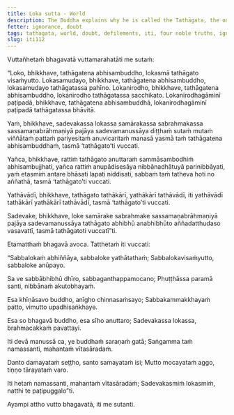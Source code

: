 ```yaml
---
title: Loka sutta - World
description: The Buddha explains why he is called the Tathāgata, the one who has fully comprehended the world, its arising, cessation, and the path leading to its cessation.
fetter: ignorance, doubt
tags: tathagata, world, doubt, defilements, iti, four noble truths, ignorance, doubt
slug: iti112
---
```


Vuttañhetaṁ bhagavatā vuttamarahatāti me sutaṁ:

“Loko, bhikkhave, tathāgatena abhisambuddho, lokasmā tathāgato visaṁyutto. Lokasamudayo, bhikkhave, tathāgatena abhisambuddho, lokasamudayo tathāgatassa pahīno. Lokanirodho, bhikkhave, tathāgatena abhisambuddho, lokanirodho tathāgatassa sacchikato. Lokanirodhagāminī paṭipadā, bhikkhave, tathāgatena abhisambuddhā, lokanirodhagāminī paṭipadā tathāgatassa bhāvitā.

Yaṁ, bhikkhave, sadevakassa lokassa samārakassa sabrahmakassa sassamaṇabrāhmaṇiyā pajāya sadevamanussāya diṭṭhaṁ sutaṁ mutaṁ viññātaṁ pattaṁ pariyesitaṁ anuvicaritaṁ manasā yasmā taṁ tathāgatena abhisambuddhaṁ, tasmā ‘tathāgato’ti vuccati.

Yañca, bhikkhave, rattiṁ tathāgato anuttaraṁ sammāsambodhiṁ abhisambujjhati, yañca rattiṁ anupādisesāya nibbānadhātuyā parinibbāyati, yaṁ etasmiṁ antare bhāsati lapati niddisati, sabbaṁ taṁ tatheva hoti no aññathā, tasmā ‘tathāgato’ti vuccati.

Yathāvādī, bhikkhave, tathāgato tathākārī, yathākārī tathāvādī, iti yathāvādī tathākārī yathākārī tathāvādī, tasmā ‘tathāgato’ti vuccati.

Sadevake, bhikkhave, loke samārake sabrahmake sassamaṇabrāhmaṇiyā pajāya sadevamanussāya tathāgato abhibhū anabhibhūto aññadatthudaso vasavattī, tasmā tathāgatoti vuccatī”ti.

Etamatthaṁ bhagavā avoca. Tatthetaṁ iti vuccati:

“Sabbalokaṁ abhiññāya,
sabbaloke yathātathaṁ;
Sabbalokavisaṁyutto,
sabbaloke anūpayo.

Sa ve sabbābhibhū dhīro,
sabbaganthappamocano;
Phuṭṭhāssa paramā santi,
nibbānaṁ akutobhayaṁ.

Esa khīṇāsavo buddho,
anīgho chinnasaṁsayo;
Sabbakammakkhayaṁ patto,
vimutto upadhisaṅkhaye.

Esa so bhagavā buddho,
esa sīho anuttaro;
Sadevakassa lokassa,
brahmacakkaṁ pavattayi.

Iti devā manussā ca,
ye buddhaṁ saraṇaṁ gatā;
Saṅgamma taṁ namassanti,
mahantaṁ vītasāradaṁ.

Danto damayataṁ seṭṭho,
santo samayataṁ isi;
Mutto mocayataṁ aggo,
tiṇṇo tārayataṁ varo.

Iti hetaṁ namassanti,
mahantaṁ vītasāradaṁ;
Sadevakasmiṁ lokasmiṁ,
natthi te paṭipuggalo”ti.

Ayampi attho vutto bhagavatā, iti me sutanti.
